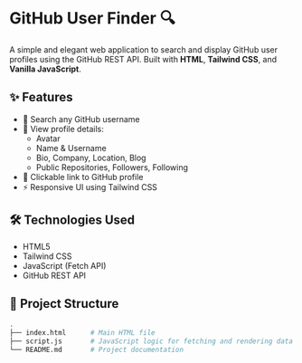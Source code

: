 # GitHub User Finder 🔍

A simple and elegant web application to search and display GitHub user profiles using the GitHub REST API. Built with **HTML**, **Tailwind CSS**, and **Vanilla JavaScript**.

## ✨ Features

- 🔎 Search any GitHub username
- 👤 View profile details:
  - Avatar
  - Name & Username
  - Bio, Company, Location, Blog
  - Public Repositories, Followers, Following
- 📎 Clickable link to GitHub profile
- ⚡ Responsive UI using Tailwind CSS

## 🛠️ Technologies Used

- HTML5
- Tailwind CSS
- JavaScript (Fetch API)
- GitHub REST API

## 📁 Project Structure

```bash
.
├── index.html      # Main HTML file
├── script.js       # JavaScript logic for fetching and rendering data
└── README.md       # Project documentation
